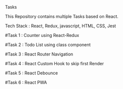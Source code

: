 Tasks

This Repository contains multiple Tasks based on React.

Tech Stack : React, Redux, javascript, HTML, CSS, Jest

#Task 1 : Counter using React-Redux

#Task 2 : Todo List using class component

#Task 3 : React Router Navigation

#Task 4 : React Custom Hook to skip first Render

#Task 5 : React Debounce

#Task 6 : React PWA
